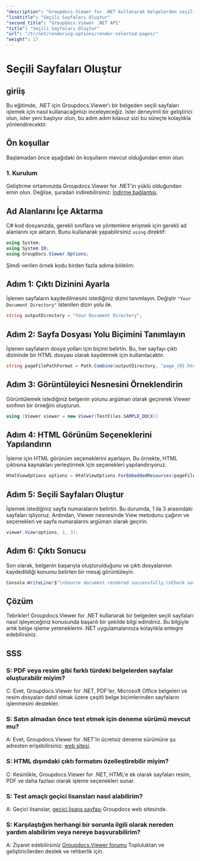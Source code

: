 ```yaml
---
"description": "Groupdocs.Viewer for .NET kullanarak belgelerden seçili sayfaların nasıl işleneceğini öğrenin. Kod örneklerinin de dahil olduğu adım adım eğitim."
"linktitle": "Seçili Sayfaları Oluştur"
"second_title": "GroupDocs.Viewer .NET API"
"title": "Seçili Sayfaları Oluştur"
"url": "/tr/net/rendering-options/render-selected-pages/"
"weight": 17
---
```


# Seçili Sayfaları Oluştur

## giriiş

Bu eğitimde, .NET için Groupdocs.Viewer'ı bir belgeden seçili sayfaları işlemek için nasıl kullanacağımızı inceleyeceğiz. İster deneyimli bir geliştirici olun, ister yeni başlıyor olun, bu adım adım kılavuz sizi bu süreçte kolaylıkla yönlendirecektir.

## Ön koşullar

Başlamadan önce aşağıdaki ön koşulların mevcut olduğundan emin olun:

### 1. Kurulum

Geliştirme ortamınızda Groupdocs.Viewer for .NET'in yüklü olduğundan emin olun. Değilse, şuradan indirebilirsiniz: [İndirme bağlantısı](https://releases.groupdocs.com/viewer/net/).

## Ad Alanlarını İçe Aktarma

C# kod dosyanızda, gerekli sınıflara ve yöntemlere erişmek için gerekli ad alanlarını içe aktarın. Bunu kullanarak yapabilirsiniz `using` direktif:

```csharp
using System;
using System.IO;
using GroupDocs.Viewer.Options;
```

Şimdi verilen örnek kodu birden fazla adıma bölelim:

## Adım 1: Çıktı Dizinini Ayarla

İşlenen sayfaların kaydedilmesini istediğiniz dizini tanımlayın. Değiştir `"Your Document Directory"` İstenilen dizin yolu ile.

```csharp
string outputDirectory = "Your Document Directory";
```

## Adım 2: Sayfa Dosyası Yolu Biçimini Tanımlayın

İşlenen sayfaların dosya yolları için biçimi belirtin. Bu, her sayfayı çıktı dizininde bir HTML dosyası olarak kaydetmek için kullanılacaktır.

```csharp
string pageFilePathFormat = Path.Combine(outputDirectory, "page_{0}.html");
```

## Adım 3: Görüntüleyici Nesnesini Örneklendirin

Görüntülemek istediğiniz belgenin yolunu argüman olarak geçirerek Viewer sınıfının bir örneğini oluşturun.

```csharp
using (Viewer viewer = new Viewer(TestFiles.SAMPLE_DOCX))
```

## Adım 4: HTML Görünüm Seçeneklerini Yapılandırın

İşleme için HTML görünüm seçeneklerini ayarlayın. Bu örnekte, HTML çıktısına kaynakları yerleştirmek için seçenekleri yapılandırıyoruz.

```csharp
HtmlViewOptions options = HtmlViewOptions.ForEmbeddedResources(pageFilePathFormat);
```

## Adım 5: Seçili Sayfaları Oluştur

İşlemek istediğiniz sayfa numaralarını belirtin. Bu durumda, 1 ila 3 arasındaki sayfaları işliyoruz. Ardından, Viewer nesnesinde View metodunu çağırın ve seçenekleri ve sayfa numaralarını argüman olarak geçirin.

```csharp
viewer.View(options, 1, 3);
```

## Adım 6: Çıktı Sonucu

Son olarak, belgenin başarıyla oluşturulduğunu ve çıktı dosyalarının kaydedildiği konumu belirten bir mesaj görüntüleyin.

```csharp
Console.WriteLine($"\nSource document rendered successfully.\nCheck output in {outputDirectory}.");
```

## Çözüm

Tebrikler! Groupdocs.Viewer for .NET kullanarak bir belgeden seçili sayfaları nasıl işleyeceğiniz konusunda başarılı bir şekilde bilgi edindiniz. Bu bilgiyle artık belge işleme yeteneklerini .NET uygulamalarınıza kolaylıkla entegre edebilirsiniz.

## SSS

### S: PDF veya resim gibi farklı türdeki belgelerden sayfalar oluşturabilir miyim?

C: Evet, Groupdocs.Viewer for .NET, PDF'ler, Microsoft Office belgeleri ve resim dosyaları dahil olmak üzere çeşitli belge biçimlerinden sayfaların işlenmesini destekler.

### S: Satın almadan önce test etmek için deneme sürümü mevcut mu?

A: Evet, Groupdocs.Viewer for .NET'in ücretsiz deneme sürümüne şu adresten erişebilirsiniz: [web sitesi](https://releases.groupdocs.com/).

### S: HTML dışındaki çıktı formatını özelleştirebilir miyim?

C: Kesinlikle, Groupdocs.Viewer for .NET, HTML'e ek olarak sayfaları resim, PDF ve daha fazlası olarak işleme seçenekleri sunar.

### S: Test amaçlı geçici lisansları nasıl alabilirim?

A: Geçici lisanslar, [geçici lisans sayfası](https://purchase.groupdocs.com/temporary-license/) Groupdocs web sitesinde.

### S: Karşılaştığım herhangi bir sorunla ilgili olarak nereden yardım alabilirim veya nereye başvurabilirim?

A: Ziyaret edebilirsiniz [Groupdocs.Viewer forumu](https://forum.groupdocs.com/c/viewer/9) Topluluktan ve geliştiricilerden destek ve rehberlik için.